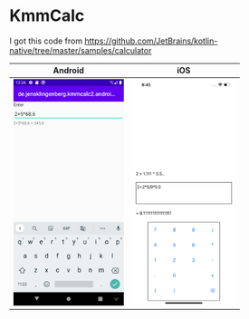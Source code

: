 # KmmCalc

I got this code from https://github.com/JetBrains/kotlin-native/tree/master/samples/calculator

| Android | iOS |  
| ------------------ | --------------------------- | 
|<img src="https://raw.githubusercontent.com/Foso/KmmCalc/master/docs/android.png" height="400" alt="Screenshot"/> | <img src="https://raw.githubusercontent.com/Foso/KmmCalc/master/docs/iphone.png" height="400" alt="Screenshot"/>  | 
